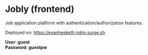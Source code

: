 # Jobly (frontend)
Job application platform with authentication/authorization features.

Deployed on: https://evanhesketh-jobly.surge.sh

**User: guest  
Password: guestpw**  

